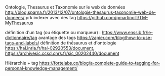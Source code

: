 







Ontologie, Thesaurus et Taxonomie sur le web de données http://blog.sparna.fr/2013/12/07/ontologie-thesaurus-taxonomie-web-de-donnees/
prk indexer avec des tag https://github.com/pmartinolli/TM-MyThesaurus


définition d'un tag (ou étiquette ou marqueur) : https://www.enssib.fr/le-dictionnaire/tag
avantage des tags https://zapier.com/blog/how-to-use-tags-and-labels/
définition de thésaurus et d'ontologie https://hal.inria.fr/hal-02920553/document, https://archivesic.ccsd.cnrs.fr/sic_00202440/document

Hiérarchie + tag https://fortelabs.co/blog/a-complete-guide-to-tagging-for-personal-knowledge-management/
